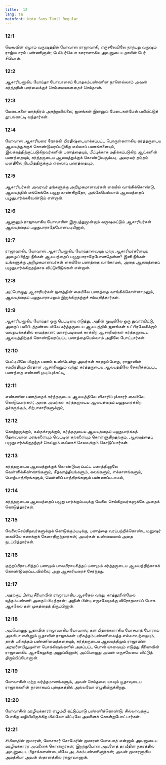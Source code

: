 ```yaml
---
title:  12
lang: ta
mainfont: Noto Sans Tamil Regular
---
```


###  12:1

யெகூவின் ஏழாம் வருஷத்தில் யோவாஸ் ராஜாவாகி, எருசலேமிலே நாற்பது வருஷம் ராஜ்யபாரம் பண்ணினான்; பெயெர்செபா ஊராளாகிய அவனுடைய தாயின் பேர் சிபியாள்.

###  12:2

ஆசாரியனாகிய யோய்தா யோவாசைப் போதகம்பண்ணின நாளெல்லாம் அவன் கர்த்தரின் பார்வைக்குச் செம்மையானதைச் செய்தான்.

###  12:3

மேடைகளை மாத்திரம் அகற்றவில்லை; ஜனங்கள் இன்னும் மேடைகள்மேல் பலியிட்டுத் தூபங்காட்டி வந்தார்கள்.

###  12:4

யோவாஸ் ஆசாரியரை நோக்கி: பிரதிஷ்டையாக்கப்பட்ட பொருள்களாகிய கர்த்தருடைய ஆலயத்துக்குக் கொண்டுவரப்படுகிற எல்லாப் பணங்களையும், இலக்கத்திற்குட்படுகிறவர்களின் பணத்தையும், மீட்புக்காக மதிக்கப்படுகிற ஆட்களின் பணத்தையும், கர்த்தருடைய ஆலயத்துக்குக் கொண்டுவரும்படி, அவரவர் தம்தம் மனதிலே நியமித்திருக்கும் எல்லாப் பணத்தையும்,

###  12:5

ஆசாரியர்கள் அவரவர் தங்களுக்கு அறிமுகமானவர்கள் கையில் வாங்கிக்கொண்டு, ஆலயத்தில் எங்கெங்கே பழுது காண்கிறதோ, அங்கேயெல்லாம் ஆலயத்தைப் பழுதுபார்க்கவேண்டும் என்றான்.

###  12:6

ஆனாலும் ராஜாவாகிய யோவாசின் இருபத்துமூன்றாம் வருஷமட்டும் ஆசாரியர்கள் ஆலயத்தைப் பழுதுபாராதேபோனபடியினால்,

###  12:7

ராஜாவாகிய யோவாஸ் ஆசாரியனாகிய யோய்தாவையும் மற்ற ஆசாரியர்களையும் அழைப்பித்து: நீங்கள் ஆலயத்தைப் பழுதுபாராதேபோனதென்ன? இனி நீங்கள் உங்களுக்கு அறிமுகமானவர்கள் கையிலே பணத்தை வாங்காமல், அதை ஆலயத்தைப் பழுதுபார்க்கிறதற்காக விட்டுவிடுங்கள் என்றான்.

###  12:8

அப்பொழுது ஆசாரியர்கள் ஜனத்தின் கையிலே பணத்தை வாங்கிக்கொள்ளாமலும், ஆலயத்தைப் பழுதுபாராமலும் இருக்கிறதற்குச் சம்மதித்தார்கள்.

###  12:9

ஆசாரியனாகிய யோய்தா ஒரு பெட்டியை எடுத்து, அதின் மூடியிலே ஒரு துவாரமிட்டு, அதைப் பலிபீடத்தண்டையிலே கர்த்தருடைய ஆலயத்தில் ஜனங்கள் உட்பிரவேசிக்கும் வலதுபக்கத்தில் வைத்தான்; வாசற்படியைக் காக்கிற ஆசாரியர்கள் கர்த்தருடைய ஆலயத்திற்குக் கொண்டுவரப்பட்ட பணத்தையெல்லாம் அதிலே போட்டார்கள்.

###  12:10

பெட்டியிலே மிகுந்த பணம் உண்டென்று அவர்கள் காணும்போது, ராஜாவின் சம்பிரதியும் பிரதான ஆசாரியனும் வந்து: கர்த்தருடைய ஆலயத்திலே சேகரிக்கப்பட்ட பணத்தை எண்ணி முடிப்புக்கட்டி,

###  12:11

எண்ணின பணத்தைக் கர்த்தருடைய ஆலயத்திலே விசாரிப்புக்காரர் கையிலே கொடுப்பார்கள்; அதை அவர்கள் கர்த்தருடைய ஆலயத்தைப் பழுதுபார்க்கிற தச்சருக்கும், சிற்பாசாரிகளுக்கும்,

###  12:12

கொற்றருக்கும், கல்தச்சருக்கும், கர்த்தருடைய ஆலயத்தைப் பழுதுபார்க்கத் தேவையான மரங்களையும் வெட்டின கற்களையும் கொள்ளுகிறதற்கும், ஆலயத்தைப் பழுதுபார்க்கிறதற்குச் செல்லும் எல்லாச் செலவுக்கும் கொடுப்பார்கள்.

###  12:13

கர்த்தருடைய ஆலயத்துக்குக் கொண்டுவரப்பட்ட பணத்தினாலே வெள்ளிக்கிண்ணங்களும், கீதவாத்தியங்களும், கலங்களும், எக்காளங்களும், பொற்பாத்திரங்களும், வெள்ளிப் பாத்திரங்களும் பண்ணப்படாமல்,

###  12:14

கர்த்தருடைய ஆலயத்தைப் பழுது பார்க்கும்படிக்கு வேலை செய்கிறவர்களுக்கே அதைக் கொடுத்தார்கள்.

###  12:15

வேலைசெய்கிறவர்களுக்குக் கொடுக்கும்படிக்கு, பணத்தை வரப்பற்றிக்கொண்ட மனுஷர் கையிலே கணக்குக் கேளாதிருந்தார்கள்; அவர்கள் உண்மையாய் அதை நடப்பித்தார்கள்.

###  12:16

குற்றப்பிராயசித்தப் பணமும் பாவபிராயசித்தப் பணமும் கர்த்தருடைய ஆலயத்திற்காகக் கொண்டுவரப்படவில்லை; அது ஆசாரியரைச் சேர்ந்தது.

###  12:17

அதற்குப் பின்பு சீரியாவின் ராஜாவாகிய ஆசகேல் வந்து, காத்தூரின்மேல் யுத்தம்பண்ணி அதைப் பிடித்தான்; அதின் பின்பு எருசலேமுக்கு விரோதமாய்ப் போக ஆசகேல் தன் முகத்தைத் திருப்பினான்.

###  12:18

அப்பொழுது யூதாவின் ராஜாவாகிய யோவாஸ், தன் பிதாக்களாகிய யோசபாத் யோராம் அகசியா என்னும் யூதாவின் ராஜாக்கள் பரிசுத்தம்பண்ணிவைத்த எல்லாவற்றையும், தான் பரிசுத்தம் பண்ணிவைத்ததையும், கர்த்தருடைய ஆலயத்திலும் ராஜாவின் அரமனையிலுமுள்ள பொக்கிஷங்களில் அகப்பட்ட பொன் யாவையும் எடுத்து சீரியாவின் ராஜாவாகிய ஆசகேலுக்கு அனுப்பினான்; அப்பொழுது அவன் எருசலேமை விட்டுத் திரும்பிப்போனான்.

###  12:19

யோவாசின் மற்ற வர்த்தமானங்களும், அவன் செய்தவை யாவும் யூதாவுடைய ராஜாக்களின் நாளாகமப் புஸ்தகத்தில் அல்லவோ எழுதியிருக்கிறது.

###  12:20

யோவாசின் ஊழியக்காரர் எழும்பி கட்டுப்பாடு பண்ணிக்கொண்டு, சில்லாவுக்குப் போகிற வழியிலிருக்கிற மில்லோ வீட்டிலே அவனைக் கொன்றுபோட்டார்கள்.

###  12:21

சிமியாதின் குமாரன், யோசகார் சோமேரின் குமாரன் யோசபாத் என்னும் அவனுடைய ஊழியக்காரர் அவனைக் கொன்றார்கள்; இறந்துபோன அவனைத் தாவீதின் நகரத்தில் அவனுடைய பிதாக்களண்டையிலே அடக்கம்பண்ணினார்கள்; அவன் குமாரனாகிய அமத்சியா அவன் ஸ்தானத்தில் ராஜாவானான்.

